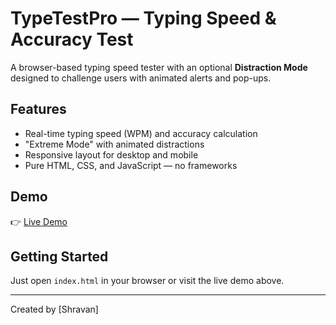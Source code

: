 # TypeTestPro — Typing Speed & Accuracy Test

A browser-based typing speed tester with an optional **Distraction Mode** designed to challenge users with animated alerts and pop-ups.

## Features
- Real-time typing speed (WPM) and accuracy calculation
- "Extreme Mode" with animated distractions
- Responsive layout for desktop and mobile
- Pure HTML, CSS, and JavaScript — no frameworks

## Demo
👉 [Live Demo](https://typetestpro.netlify.app/)


## Getting Started
Just open `index.html` in your browser or visit the live demo above.

---

Created by [Shravan]
